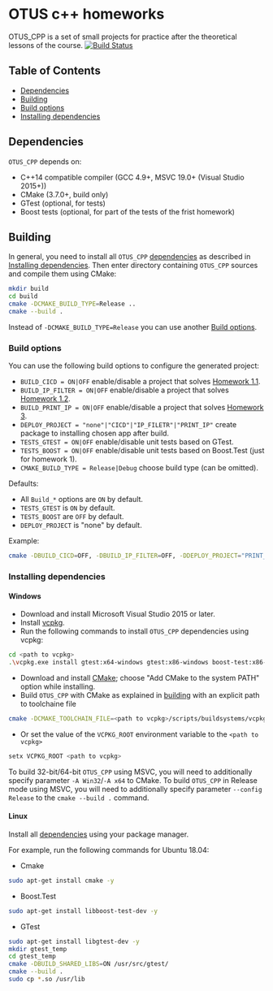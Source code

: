 # OTUS c++ homeworks
 
OTUS_CPP is a set of small projects for practice after the theoretical lessons of the course.  [![Build Status](https://travis-ci.org/jketra/otus_cpp.svg?branch=master)](https://travis-ci.org/jketra/otus_cpp)

## Table of Contents
- [Dependencies](#dependencies)
- [Building](#building)
- [Build options](#build-options)
- [Installing dependencies](#installing-dependencies)

<a name="dependencies"></a>
## Dependencies
`OTUS_CPP` depends on:

* C++14 compatible compiler (GCC 4.9+, MSVC 19.0+ (Visual Studio 2015+))
* CMake (3.7.0+, build only)
* GTest (optional, for tests)
* Boost tests (optional, for part of the tests of the frist homework)

<a name="building"></a>
## Building

In general, you need to install all `OTUS_CPP` [dependencies](#dependencies) as described in [Installing dependencies](#installing-dependencies).
Then enter directory containing `OTUS_CPP` sources and compile them using CMake:

```sh
mkdir build
cd build
cmake -DCMAKE_BUILD_TYPE=Release ..
cmake --build .
```

Instead of `-DCMAKE_BUILD_TYPE=Release` you can use another [Build options](#build-options).

<a name="build-options"></a>
### Build options
You can use the following build options to configure the generated project:
* `BUILD_CICD = ON|OFF` enable/disable a project that solves [Homework 1.1](https://github.com/jketra/otus_cpp/tree/master/hw0_cicd).
* `BUILD_IP_FILTER = ON|OFF` enable/disable a project that solves [Homework 1.2](https://github.com/jketra/otus_cpp/tree/master/hw1_ip_filter).
* `BUILD_PRINT_IP = ON|OFF` enable/disable a project that solves [Homework 3](https://github.com/jketra/otus_cpp/tree/master/hw3_print_ip).
* `DEPLOY_PROJECT = "none"|"CICD"|"IP_FILETR"|"PRINT_IP"` create package to installing chosen app after build.
* `TESTS_GTEST = ON|OFF` enable/disable unit tests based on GTest.
* `TESTS_BOOST = ON|OFF` enable/disable unit tests based on Boost.Test (just for homework 1).
* `CMAKE_BUILD_TYPE = Release|Debug` choose build type (can be omitted).

Defaults:
* All `Build_*` options are `ON` by default.
* `TESTS_GTEST` is `ON` by default.
* `TESTS_BOOST` are `OFF` by default.
* `DEPLOY_PROJECT` is "none" by default.

Example:
```sh
cmake -DBUILD_CICD=OFF, -DBUILD_IP_FILTER=OFF, -DDEPLOY_PROJECT="PRINT_IP"
```

<a name="installing-dependencies"></a>
### Installing dependencies

<a name="windows"></a>
#### Windows
* Download and install Microsoft Visual Studio 2015 or later.
* Install [vcpkg](https://github.com/Microsoft/vcpkg#quick-start).
* Run the following commands to install `OTUS_CPP` dependencies using vcpkg:
```sh
cd <path to vcpkg>
.\vcpkg.exe install gtest:x64-windows gtest:x86-windows boost-test:x86-windows boost-test:x64-windows
```
* Download and install [CMake](https://cmake.org/download/); choose "Add CMake to the system PATH" option while installing.
* Build `OTUS_CPP` with CMake as explained in [building](#building) with an explicit path to toolchaine file
```sh
cmake -DCMAKE_TOOLCHAIN_FILE=<path to vcpkg>/scripts/buildsystems/vcpkg.cmake ..
```
* Or set the value of the `VCPKG_ROOT` environment variable to the `<path to vcpkg>`
```sh
setx VCPKG_ROOT <path to vcpkg>
```

To build 32-bit/64-bit `OTUS_CPP` using MSVC, you will need to additionally specify parameter `-A Win32`/`-A x64` to CMake.
To build `OTUS_CPP` in Release mode using MSVC, you will need to additionally specify parameter `--config Release` to the `cmake --build .` command.

<a name="linux"></a>
#### Linux
Install all [dependencies](#dependencies) using your package manager.

For example, run the following commands for Ubuntu 18.04:
* Cmake

```sh
sudo apt-get install cmake -y
```
* Boost.Test

```sh
sudo apt-get install libboost-test-dev -y
```
* GTest

```sh
sudo apt-get install libgtest-dev -y
mkdir gtest_temp
cd gtest_temp
cmake -DBUILD_SHARED_LIBS=ON /usr/src/gtest/
cmake --build .
sudo cp *.so /usr/lib
```
